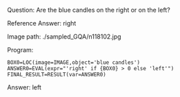 Question: Are the blue candles on the right or on the left?

Reference Answer: right

Image path: ./sampled_GQA/n118102.jpg

Program:

```
BOX0=LOC(image=IMAGE,object='blue candles')
ANSWER0=EVAL(expr="'right' if {BOX0} > 0 else 'left'")
FINAL_RESULT=RESULT(var=ANSWER0)
```
Answer: left

